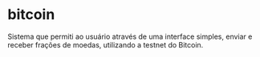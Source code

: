 # bitcoin
Sistema que permiti ao usuário através de uma interface simples, enviar e receber frações de moedas, utilizando a testnet​ do Bitcoin.
